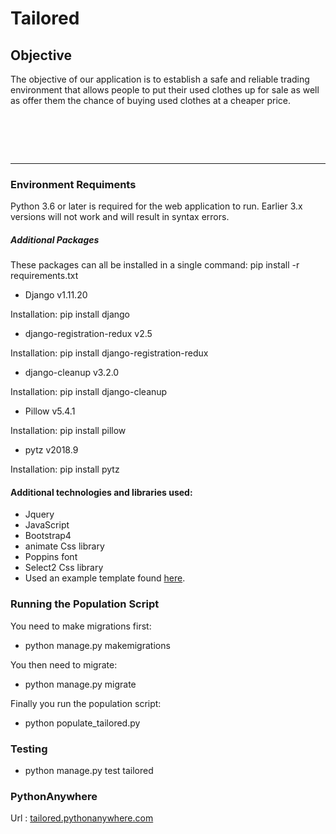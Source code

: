 # Tailored

## Objective
The objective of our application is to establish a safe and reliable trading environment that allows people to put their used clothes up for sale as well as offer them the chance of buying used clothes at a cheaper price.

&nbsp;
======
------

### Environment Requiments
Python 3.6 or later is required for the web application to run. Earlier 3.x versions will not work and will result in syntax errors.


##### Additional Packages
These packages can all be installed in a single command: pip install -r requirements.txt

- Django v1.11.20

Installation: pip install django

- django-registration-redux v2.5

Installation: pip install django-registration-redux

- django-cleanup v3.2.0

Installation: pip install django-cleanup

- Pillow v5.4.1

Installation: pip install pillow

- pytz v2018.9

Installation: pip install pytz


#### Additional technologies and libraries used:
- Jquery
- JavaScript
- Bootstrap4
- animate Css library
- Poppins font
- Select2 Css library
- Used an example template found [here](https://colorlib.com/preview/theme/karl/index.html).


### Running the Population Script
You need to make migrations first:
- python manage.py makemigrations

You then need to migrate:
- python manage.py migrate

Finally you run the population script:
- python populate_tailored.py


### Testing
-	python manage.py test tailored


### PythonAnywhere
Url :  [tailored.pythonanywhere.com](https://tailored.pythonanywhere.com)